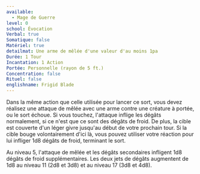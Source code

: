 ```yaml
---
available:
  - Mage de Guerre
level: 0
school: Évocation
Verbal: true
Somatique: false
Matériel: true
detailmat: Une arme de mêlée d'une valeur d'au moins 1pa
Durée: 1 Tour
Incantation: 1 Action
Portée: Personnelle (rayon de 5 ft.)
Concentration: false
Rituel: false
englishname: Frigid Blade
---
```

Dans la même action que celle utilisée pour lancer ce sort, vous devez réalisez une attaque de mêlée avec une arme contre une créature à portée, ou le sort échoue. Si vous touchez, l'attaque inflige les dégâts normalement, si ce n'est que ce sont des dégâts de froid. De plus, la cible est couverte d'un léger givre jusqu'au début de votre prochain tour. Si la cible bouge volontairement d'ici là, vous pouvez utiliser votre réaction pour lui infliger 1d8 dégâts de froid, terminant le sort.

Au niveau 5, l'attaque de mêlée et les dégâts secondaires infligent 1d8 dégâts de froid supplémentaires. Les deux jets de dégâts augmentent de 1d8 au niveau 11 (2d8 et 3d8) et au niveau 17 (3d8 et 4d8).
